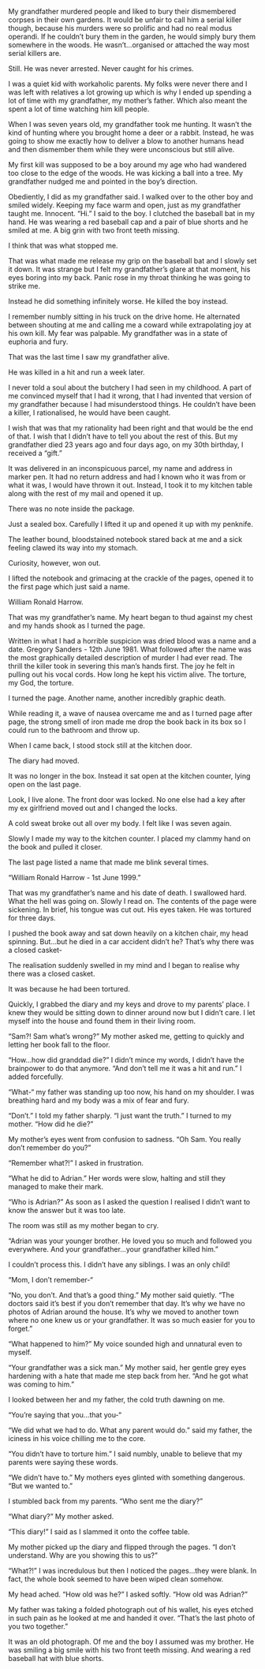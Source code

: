 My grandfather murdered people and liked to bury their dismembered corpses in their own gardens. It would be unfair to call him a serial killer though, because his murders were so prolific and had no real modus operandi. If he couldn’t bury them in the garden, he would simply bury them somewhere in the woods. He wasn’t…organised or attached the way most serial killers are. 

Still. He was never arrested. Never caught for his crimes. 

I was a quiet kid with workaholic parents. My folks were never there and I was left with relatives a lot growing up which is why I ended up spending a lot of time with my grandfather, my mother’s father. Which also meant the spent a lot of time watching him kill people.

When I was seven years old, my grandfather took me hunting. It wasn’t the kind of hunting where you brought home a deer or a rabbit. Instead, he was going to show me exactly how to deliver a blow to another humans head and then dismember them while they were unconscious but still alive. 

My first kill was supposed to be a boy around my age who had wandered too close to the edge of the woods. He was kicking a ball into a tree. My grandfather nudged me and pointed in the boy’s direction. 

Obediently, I did as my grandfather said. I walked over to the other boy and smiled widely. Keeping my face warm and open, just as my grandfather taught me. Innocent. “Hi.” I said to the boy. I clutched the baseball bat in my hand. He was wearing a red baseball cap and a pair of blue shorts and he smiled at me. A big grin with two front teeth missing. 

I think that was what stopped me. 

That was what made me release my grip on the baseball bat and I slowly set it down. It was strange but I felt my grandfather’s glare at that moment, his eyes boring into my back. Panic rose in my throat thinking he was going to strike me. 

Instead he did something infinitely worse. He killed the boy instead.

I remember numbly sitting in his truck on the drive home. He alternated between shouting at me and calling me a coward while extrapolating joy at his own kill. My fear was palpable. My grandfather was in a state of euphoria and fury. 

That was the last time I saw my grandfather alive.

He was killed in a hit and run a week later. 

I never told a soul about the butchery I had seen in my childhood. A part of me convinced myself that I had it wrong, that I had invented that version of my grandfather because I had misunderstood things. He couldn’t have been a killer, I rationalised, he would have been caught.

I wish that was that my rationality had been right and that would be the end of that. I wish that I didn’t have to tell you about the rest of this. But my grandfather died 23 years ago and four days ago, on my 30th birthday, I  received a “gift.”

It was delivered in an inconspicuous parcel, my name and address in marker pen. It had no return address and had I known who it was from or what it was, I would have thrown it out. Instead, I took it to my kitchen table along with the rest of my mail and opened it up. 

There was no note inside the package. 

Just a sealed box. Carefully I lifted it up and opened it up with my penknife. 

The leather bound, bloodstained notebook stared back at me and a sick feeling clawed its way into my stomach. 

Curiosity, however, won out.

I lifted the notebook and grimacing at the crackle of the pages, opened it to the first page which just said a name. 

William Ronald Harrow.

That was my grandfather’s name. My heart began to thud against my chest and my hands shook as I turned the page. 

Written in what I had a horrible suspicion was  dried blood was a name and a date. Gregory Sanders - 12th June 1981. What followed after the name was the most graphically detailed description of murder I had ever read. The thrill the killer took in severing this man’s hands first. The joy he felt in pulling out his vocal cords. How long he kept his victim alive. The torture, my God, the torture.

I turned the page. Another name, another incredibly graphic death.

While reading it, a wave of nausea overcame me and as I turned page after page, the strong smell of iron made me drop the book back in its box so I could run to the bathroom and throw up. 

When I came back, I stood stock still at the kitchen door.

The diary had moved. 

It was no longer in the box. Instead it sat open at the kitchen counter, lying open on the last page.

Look, I live alone. The front door was locked. No one else had a key after my ex girlfriend moved out and I changed the locks. 

A cold sweat broke out all over my body. I felt like I was seven again.

Slowly I made my way to the kitchen counter. I placed my clammy hand on the book and pulled it closer.

The last page listed a name that made me blink several times.

“William Ronald Harrow - 1st June 1999.” 

That was my grandfather’s name and his date of death. I swallowed hard. What the hell was going on. Slowly I read on. The contents of the page were sickening. In brief, his tongue was cut out. His eyes taken. He was tortured for three days.

I pushed the book away and sat down heavily on a kitchen chair, my head spinning. But…but he died in a car accident didn’t he? That’s why there was a closed casket-

The realisation suddenly swelled in my mind and I began to realise why there was a closed casket. 

It was because he had been tortured. 

Quickly, I grabbed the diary and my keys and drove to my parents’ place. I knew they would be sitting down to dinner around now but I didn’t care. I let myself into the house and found them in their living room.

“Sam?! Sam what’s wrong?” My mother asked me, getting to quickly and letting her book fall to the floor.

“How…how did granddad die?” I didn’t mince my words, I didn’t have the brainpower to do that anymore. “And don’t tell me it was a hit and run.” I added forcefully.

“What-“ my father was standing up too now, his hand on my shoulder. I was breathing hard and my body was a mix of fear and fury.

“Don’t.” I told my father sharply. “I just want the truth.” I turned to my mother. “How did he die?”

My mother’s eyes went from confusion to sadness. “Oh Sam. You really don’t remember do you?”

“Remember what?!” I asked in frustration.

“What he did to Adrian.” Her words were slow, halting and still they managed to make their mark.

“Who is Adrian?” As soon as I asked the question I realised I didn’t want to know the answer but it was too late.

The room was still as my mother began to cry.

“Adrian was your younger brother. He loved you so much and followed you everywhere. And your grandfather…your grandfather killed him.”

I couldn’t process this. I didn’t have any siblings. I was an only child!

“Mom, I don’t remember-“

“No, you don’t. And that’s a good thing.” My mother said quietly. “The doctors said it’s best if you don’t remember that day. It’s why we have no photos of Adrian around the house. It’s why we moved to another town where no one knew us or your grandfather. It was so much easier for you to forget.”

“What happened to him?” My voice sounded high and unnatural even to myself.

“Your grandfather was a sick man.” My mother said, her gentle grey eyes hardening with a hate that made me step back from her. “And he got what was coming to him.”

I looked between her and my father, the cold truth dawning on me.

“You’re saying that you…that you-“

“We did what we had to do. What any parent would do.” said my father, the iciness in his voice chilling me to the core.

“You didn’t have to torture him.” I said numbly, unable to believe that my parents were saying these words.

“We didn’t have to.” My mothers eyes glinted with something dangerous. “But we wanted to.”

I stumbled back from my parents. “Who sent me the diary?” 

“What diary?” My mother asked.

“This diary!” I said as I slammed it onto the coffee table.

My mother picked up the diary and flipped through the pages. “I don’t understand. Why are you showing this to us?”

“What?!” I was incredulous but then I noticed the pages…they were blank. In fact, the whole book seemed to have been wiped clean somehow.

My head ached. “How old was he?” I asked softly. “How old was Adrian?”

My father was taking a folded photograph out of his wallet, his eyes etched in such pain as he looked at me and handed it over. “That’s the last photo of you two together.”

It was an old photograph. Of me and the boy I assumed was my brother. He was smiling a big smile with his two front teeth missing. And wearing a red baseball hat with blue shorts.